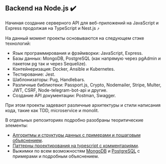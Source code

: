## Backend на Node.js ✔️

Начиная создание серверного API для веб-приложений на JavaScript и Express продолжая на TypeScript и Nest.js ⤴️

На данный момент проекты основываются на следующем стэке технологий: 
- Язык программирования и фрэймворки: JavaScript, Express.
- Базы данных: MongoDB, PostgreSQL (как напрямую через pgAdmin и пакетом pg так и через Sequelize).
- Контейнеризация: Docker, Ansible и Kubernetes.
- Тестирование: Jest.
- Шаблонизаторы: Pug, Handlebars.
- Различные библиотеки: Passport.js, Crypto, Nodemailer, Stripe, Multer, JWT, CSRF, Node-telegram-bot-api и другие.
- Создание API документации: Postman, Swagger.

При этом проекты задевают различные архитектуры и стили написания кода, такие как TDD, microservice и monolit.

В отдельных репозиториях подробно разобраны теоритические элементы:
- [Алгоритмы и структуры данных с примерами и пошаговым объяснением](https://github.com/AveselsJS/data-structures-and-algorithms).
- [Паттерны проектирования на typescript с комментариями](https://github.com/AveselsJS/Typescript-OOP-pattern).
- Выжимки по всем возможностям [MongoDB](https://github.com/AveselsJS/MongoDB-and-mongoose-shorts) и [PostgreSQL](https://github.com/AveselsJS/PosgreSQL-shorts) с примерами и подробным объяснением.
